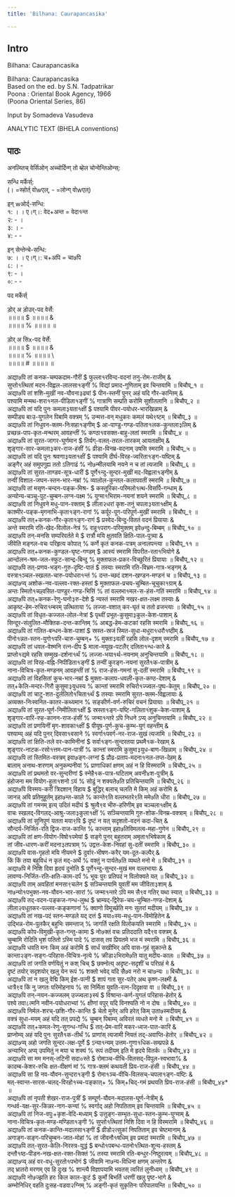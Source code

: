 ```yaml
---
title: 'Bilhana: Caurapancasika'

---
```

## Intro
  
  
  
  
 Bilhana: Caurapancasika   
  
  
  
  
Bilhana: Caurapancasika  
Based on the ed. by S.N. Tadpatrikar  
Poona : Oriental Book Agency, 1966  
(Poona Oriental Series, 86)  
  
Input by Somadeva Vasudeva  
  
  
ANALYTIC TEXT (BHELA conventions)  
  
  
  
  


## पाठः
  
  
  
  
  
  
अनल्य्तिच् वेर्सिओन् अच्चोर्दिन्ग् तो ब्हेल चोन्वेन्तिओन्स्:  
  
सन्धि मर्केर्स्:  
(। =स्होर्त् वोwएल्, - =लोन्ग् वोwएल्)  
  
इन् wओर्द्-सन्धि:  
१: । ।  ए।ग्।: वेद+अन्त = वेदा१न्त  
२: - ।  
३: । -  
४: - -  
  
इन् सेन्तेन्चे-सन्धि:  
७: । ।  ए।ग्।: च+अपि = चा७पि  
८: । -  
९: - ।  
०: - -  
  
  
पद मर्केर्स्  
  
ड़ोर् अ ड़ोउर्-पद वेर्से:  
॥॥॥॥  $ ॥॥॥॥  &  
॥॥॥॥  % ॥॥॥॥  ॥  
  
ड़ोर् अ सिx-पद वेर्से:  
॥॥॥॥  $ ॥॥॥॥  &  
॥॥॥॥  % ॥॥॥॥  \  
॥॥॥॥  # ॥॥॥॥  ॥  
  
  
अद्या७पि तां कनक-चम्पकदाम-गौरीं  $ फुल्ला१रविन्द-वदनां तनु-रोम-राजीम्  &  
सुप्तो१त्थितां मदन-विह्वल-लालसा१ङ्गीं  % विद्यां प्रमाद-गुणिताम् इव चिन्तयामि  ॥ बिचौप्_१ ॥  
अद्या७पि तां शशि-मुखीं नव-यौवना३ढ्यां  $ पीन-स्तनीं पुनर् अहं यदि गौर-कान्तिम्  &  
पश्यामि मन्मथ-शरा१नल-पीडिता१ङ्गीं  % गात्राणि सम्प्रति करोमि सुशीतलानि  ॥ बिचौप्_२ ॥  
अद्या७पि तां यदि पुनः कमला३यता१क्षीं  $ पश्यामि पीवर-पयोधर-भारखिन्नाम्  &  
सम्पीड्य बाःउ-युगलेन पिबामि वक्त्रम्  % उन्मत्त-वन् मधुकरः कमलं यथे९ष्टम्  ॥ बिचौप्_३ ॥  
अद्या७पि तां निधुवन-क्लम-निःसहा१ङ्गीम्  $ आ-पाण्डु-गण्ड-पतिता१लक-कुन्तला३लिम्  &  
प्रच्छन्न-पाप-कृत-मन्थरम् आवहन्तीं  % कण्ठा१वसक्त-बाहु-लतां स्मरामि  ॥ बिचौप्_४ ॥  
अद्या७पि तां सुरत-जागर-घूर्णमान  $ तिर्यग्-वलत्-तरल-तारकम् आयताक्षीम्  &  
शृङ्गार-सार-कमला३कर-राज-हंसीं  % व्रीडा-विनम्र-वदनाम् उषसि स्मरामि  ॥ बिचौप्_५ ॥  
अद्या७पि तां यदि पुनः श्रवणा३यता१क्षीं  $ पश्यामि दीर्घ-विरह-ज्वरिता१ङ्ग-यष्टिम्  &  
अङ्गैर् अहं समुपगुह्य ततो ऽतिगाढं  % नो७न्मीलयामि नयने न च तां त्यजामि  ॥ बिचौप्_६ ॥  
अद्या७पि तां सुरत-ताण्डव-सूत्र-धारीं  $ पूर्णे१न्दु-सुन्दर-मुखीं मद-विह्वला१ङ्गीम्  &  
तन्वीं विशाल-जघन-स्तन-भार-नम्रां  % व्यालोल-कुन्तल-कलापवतीं स्मरामि  ॥ बिचौप्_७ ॥  
अद्या७पि तां मसृण-चन्दन-पङ्क-मिश्र-  $ कस्तूरिका-परिमलो१त्थ-विसर्पि-गन्धाम्  &  
अन्योन्य-चञ्चु-पुट-चुम्बन-लग्न-पक्ष्म  % युग्मा१भिराम-नयनां शयने स्मरामि  ॥ बिचौप्_८ ॥  
अद्या७पि तां निधुवने मधु-पान-रक्ताम्  $ लीला२धरां कृश-तनुं चपला३यता१क्षीम्  &  
काश्मीर-पङ्क-मृगनाभि-कृता१ङ्ग-रागां  % कर्पूर-पूग-परिपूर्ण-मुखीं स्मरामि  ॥ बिचौप्_९ ॥  
अद्या७पि तत्+कनक-गौर-कृता१ङ्ग-रागं  $ प्रस्वेद-बिन्दु-विततं वदनं प्रियायाः  &  
अन्ते स्मरामि रति-खेद-विलोल-नेत्रं  % राहू१पराग-परिमुक्तम् इवे७न्दु-बिम्बम्  ॥ बिचौप्_१० ॥  
अद्या७पि तन्-मनसि सम्परिवर्तते मे  $ रात्रौ मयि क्षुतवति क्षिति-पाल-पुत्र्या  &  
जीवेति मङ्गल-वचः परिहृत्य कोपात्  % कर्णे कृतं कनक-पत्रम् अनालपन्त्या  ॥ बिचौप्_११ ॥  
अद्या७पि तत्+कनक-कुण्डल-घृष्ट-गण्डम्  $ आस्यं स्मरामि विपरीत-रता१भियोगे  &  
आन्दोलन-श्रम-जल-स्फुट-सान्द्र-बिन्दु  % मुक्ताफल-प्रकर-विच्छुरितं प्रियायाः  ॥ बिचौप्_१२ ॥  
अद्या७पि तत्-प्रणय-भङ्ग-गुरु-दृष्टि-पातं  $ तस्याः स्मरामि रति-विभ्रम-गात्र-भङ्गम्  &  
वस्त्रा१ञ्चल-स्खलत-चारु-पयोधरा१न्तं  % दन्त-च्छदं दशन-खण्डन-मण्डनं च  ॥ बिचौप्_१३ ॥  
अद्या७प्य् अशोक-नव-पल्लव-रक्त-हस्तां  $ मुक्ताफल-प्रचय-चुम्बित-चूचुका१ग्राम्  &  
अन्तः स्मितो१च्छ्वसित-पाण्डुर-गण्ड-भित्तिं  % तां वल्लभा१मल-स-हंस-गतिं स्मरामि  ॥ बिचौप्_१४ ॥  
अद्या७पि तत्+कनक-रेणु-घनो३रु-देशे  $ न्यस्तं स्मरामि नखर-क्षत-लक्ष्म तस्याः  &  
आकृष्ट-हेम-रुचिरा१म्बरम् उत्थिताया  % लज्जा-वशात् कर-घृतं च ततो व्रजन्त्याः  ॥ बिचौप्_१५ ॥  
अद्या७पि तां विधृत-कज्जल-लोल-नेत्रां  $ पृथ्वीं प्रभूत-कुसुमा३कुल-केश-पाशाम्  &  
सिन्दूर-संलुलित-मौक्तिक-दन्त-कान्तिम्  % आबद्ध-हेम-कटकां रहसि स्मरामि  ॥ बिचौप्_१६ ॥  
अद्या७पि तां गलित-बन्धन-केश-पाशां  $ स्रस्त-स्रजं स्मित-सुधा-मधुरा१धरौ१ष्ठीम्  &  
पीनो१न्नत-स्तन-युगो१परि-चारु-चुम्बन्+  % मुक्ता३वलीं रहसि लोल-दृशम् स्मरामि  ॥ बिचौप्_१७ ॥  
अद्या७पि तां धवल-वेश्मनि रत्न-दीप  $ माला-मयूख-पटलैर् दलिता१न्ध-कारे  &  
प्राप्तो१द्यमे रहसि सम्मुख-दर्शना१र्थं  % लज्जा-भया१र्थ-नयनाम् अनुचिन्तयामि  ॥ बिचौप्_१८ ॥  
अद्या७पि तां विरह-वह्नि-निपीडिता१ङ्गीं  $ तन्वीं कुरङ्ग-नयनां सुरतै१क-पात्रीम्  &  
नाना-विचित्र-कृत-मण्डनम् आवहन्तीं तां  % राज-हंस-गमनां सु-दतीं स्मरामि  ॥ बिचौप्_१९ ॥  
अद्या७पि तां विहसितां कुच-भार-नम्रां  $ मुक्ता-कलाप-धवली-कृत-कण्ठ-देशाम्  &  
तत्+केलि-मन्दर-गिरौ कुसुमा३युधस्य  % कान्तां स्मरामि रुचिरो१ज्ज्वल-पुष्प-केतुम्  ॥ बिचौप्_२० ॥  
अद्या७पि तां चाटु-शत-दुर्ललितो१चिता१र्थं  $ तस्याः स्मरामि सुरत-क्लम-विह्वलायाः  &  
अव्यक्त-निःस्वनित-कातर-कथ्यमान  % सङ्कीर्ण-वर्ण-रुचिरं वचनं प्रियायाः  ॥ बिचौप्_२१ ॥  
अद्या७पि तां सुरत-घूर्ण-निमीलिता१क्षीं  $ स्रस्ता१ङ्ग-यष्टि-गलिता१ंशुक-केश-पाशाम्  &  
शृङ्गार-वारि-रुह-कानन-राज-हंसीं  % जन्मा१न्तरे ऽपि निधने ऽप्य् अनुचिन्तयामि  ॥ बिचौप्_२२ ॥  
अद्या७पि तां प्रणयिनीं मृग-शावका१क्षीं  $ पीयूष-पुर्ण-कुच-कुम्भ-युगं वहन्तीम्  &  
पश्याम्य् अहं यदि पुनर् दिवसा१वसाने  % स्वर्गा१पवर्ग-नर-राज-सुखं त्यजामि  ॥ बिचौप्_२३ ॥  
अद्या७पि तां क्षिति-तले वर-कामिनीनां  $ सर्वा१ङ्ग-सुन्दरतया प्रथमै१क-रेखाम्  &  
शृङ्गार-नाटक-रसो१त्तम-पान-पात्रीं  % कान्तां स्मरामि कुसुमा३युध-बाण-खिन्नाम्  ॥ बिचौप्_२४ ॥  
अद्या७पि तां स्तिमित-वस्त्रम् इवा७ङ्ग-लग्नां  $ प्रौढ-प्रताप-मदना१नल-तप्त-देहम्  &  
बालाम् अनाथ-शरणाम् अनुकम्पनीयां  % प्राणाधिकां क्षणम् अहं न हि विस्मरामि  ॥ बिचौप्_२५ ॥  
अद्या७पि तां प्रथमतो वर-सुन्दरीणां  $ स्नेहै१क-पात्र-घटिताम् अवनी४श-पुत्रीम्  &  
हंहोजना मम वियोग-हुता१शनो ऽयं  % सोढुं न शक्यते७ति प्रतिचिन्तयामि  ॥ बिचौप्_२६ ॥  
अद्या७पि विस्मय-करीं त्रिदशान् विहाय  $ बुद्धिर् बलाच् चलति मे किम् अहं करोमि  &  
जानन्न् अपि प्रतिमुहूर्तम् इहा७न्त-काले  % कान्ते९ति वल्लभतरे९ति ममे७ति धीरा  ॥ बिचौप्_२७ ॥  
अद्या७पि तां गमनम् इत्य् उदितं मदीयं  $ श्रुत्वै९व भीरु-हरिणीम् इव चञ्चला१क्षीम्  &  
वाचः स्खलद्-विगलद्-आश्रु-जला३कुला१क्षीं  % सञ्चिन्तयामि गुरु-शोक-विनम्र-वक्त्राम्  ॥ बिचौप्_२८ ॥  
अद्या७पि तां सुनिपुणं यतता मया९पि  $ दृष्टं न यत् सदृशतो-वदनं कदा-चित्  &  
सौन्दर्य-निर्जित-रति द्विज-राज-कान्ति  % कान्ताम् इहा७तिविमलत्व-महा-गुणेन  ॥ बिचौप्_२९ ॥  
अद्या७पि तां क्षण-वियोग-विषो१पमेयां  $ सङ्गे पुनर् बहुतराम् अमृता१भिषेकाम्  &  
तां जीव-धारण-करीं मदना३तपत्राम्  % उद्वत्त-केश-निवहां सु-दतीं स्मरामि  ॥ बिचौप्_३० ॥  
अद्या७पि वास-गृहतो मयि नीयमने  $ दुर्वार-भीषण-करैर् यम-दूत-कल्पैर्  &  
किं किं तया बहुविधं न कृतं मद्-अर्थे  % वक्तुं न पार्यते७ति व्यथते मनो मे  ॥ बिचौप्_३१ ॥  
अद्या७पि मे निशि दिवा हृदयं दुनोति  $ पूर्णे१न्दु-सुन्दर-मुखं मम वल्लभायाः  &  
लावण्य-निर्जित-रति-क्षति-काम-दर्पं  % भूयः पुरः प्रतिपदं न विलोक्यते यत्  ॥ बिचौप्_३२ ॥  
अद्या७पि ताम् अवहितां मनसा९चलेन  $ सञ्चिन्तयामि युवतीं मम जीविता३शाम्  &  
ना७न्यो१पभुक्त-नव-यौवन-भार-सारां  % जन्मा१न्तरे ऽपि मम सै९व गतिर् यथा स्यात्  ॥ बिचौप्_३३ ॥  
अद्या७पि तद्-वदन-पङ्कज-गन्ध-लुब्ध  $ भ्राम्यद्-द्विरेफ-चय-चुम्बित-गण्ड-देशाम्  &  
लीला२वधूतकर-पल्लव-कङ्कणानां  % क्वाणो विमूर्च्छति मनः सुतरां मदीयम्  ॥ बिचौप्_३४ ॥  
अद्या७पि तां नख-पदं स्तन-मण्डले यद् दत्तं  $ मया०स्य-मधु-पान-विमोहितेन  &  
उद्भिन्न-रोम-पुलकैर् बहुभिः समन्ताज्  % जागर्ति रक्षति विलोकयति स्मरामि  ॥ बिचौप्_३५ ॥  
अद्या७पि कोप-विमुखी-कृत-गन्तु-कामा  $ नो७क्तं वचः प्रतिददाति यदै९व वक्त्रम्  &  
चुम्बामि रोदिति भृशं पतितो ऽस्मि पादे  % दासस् तव प्रियतमे भज मं स्मरामि  ॥ बिचौप्_३६ ॥  
अद्या७पि धवति मनः किम् अहं करोमि  $ सार्धं सखीभिर् अपि वास-गृहं सुकान्ते  &  
कान्ता२ङ्ग-सङ्ग-परिहास-विचित्र-नृत्ये  % क्रीडा२भिरामे७ति यातु मदीय-कालः  ॥ बिचौप्_३७ ॥  
अद्या७पि तां जगति वर्णयितुं न कश् चिच्  $ छक्नोत्य् अदृष्ट-सदृशीं च परिग्रहं मे  &  
दृष्टं तयोर् सदृशयोर् खलु येन रूपं  % शक्तो भवेद् यदि सै७व नरो न चा७न्यः  ॥ बिचौप्_३८ ॥  
अद्या७पि तां न खलु वेद्मि किम् ईश-पत्नी  $ शापं गता सुर-पतेर् अथ कृष्ण-लक्ष्मी  &  
धात्रै९व किं नु जगतः परिमोहनाय  % सा निर्मिता युवति-रत्न-दिदृक्षया वा  ॥ बिचौप्_३९ ॥  
अद्या७पि तन्-नयन-कज्जलम् उज्ज्वला३स्यं  $ विश्रान्त-कर्ण-युगलं परिहास-हेतोर्  &  
पश्ये तवा८त्मनि नवीन-पयोधराभ्यां  % क्षीणां वपुर् यदि विनश्यति नो न दोषः  ॥ बिचौप्_४० ॥  
अद्या७पि निर्मल-शरच्-छशि-गौर-कान्ति  $ चेतो मुनेर् अपि हरेत् किम् उता७स्मदीयम्  &  
वक्त्रं सुधा-मयम् अहं यदि तत् प्रपद्ये  % चुम्बन् पिबाम्य् अविरतं व्यधते मनो मे  ॥ बिचौप्_४१ ॥  
अद्या७पि तत्+कमल-रेणु-सुगन्ध-गन्धि  $ तत्-प्रेम-वारि मकर-ध्वज-पात-कारि  &  
प्राप्नोम्य् अहं यदि पुनः सुरतै१क-तीर्थं  % प्राणांस् त्यजामी नियतं तद्-अवाप्ति-हेतोर्  ॥ बिचौप्_४२ ॥  
अद्या७प्य् अहो जगति सुन्दर-लक्ष-पूर्णे  $ ऽन्या१न्यम् उत्तम-गुणा१धिक-सम्प्रपन्ने  &  
अन्याभिर् अप्य् उपमितुं न मया च शक्यं  % रूपं तदीयम् इति मे हृदये वितर्कः  ॥ बिचौप्_४३ ॥  
अद्या७पि सा मम मनस्-तटिनी सदा०स्ते  $ रोमाञ्च-वीचि-विलसद्-विपुल-स्वभावा%  &  
कादम्ब-केशर-रुचिः क्षत-वीक्षणं मां  % गात्र-क्लमं कथयती प्रिय-राज-हंसी  ॥ बिचौप्_४४ ॥  
अद्या७पि सा हि नव-यौवन-सुन्दरा१ङ्गी  $ रोमा१ञ्च-वीचि-विलसच्-चपला१ङ्ग-यष्टिः  &  
मत्-स्वान्त-सारस-चलद्-विरहो१च्च-पङ्कात्+  % किम्+चिद्-गमं प्रथयति प्रिय-राज-हंसी  ॥ बिचौप्_४४* ॥  
अद्या७पि तां नृपती शेखर-राज-पुत्रीं  $ सम्पूर्ण-यौवन-मदालस-घूर्ण-नेत्रीम्  &  
गन्धर्व-यक्ष-सुर-किन्नर-नाग-कन्यां  % स्वर्गाद् अहो निपतिताम् इव चिन्तयामि  ॥ बिचौप्_४५ ॥  
अद्या७पि तां निज-वपुः+कृश-वेदि-मध्याम्  $ उत्तुङ्ग-सम्भृत-सुधा-स्तन-कुम्भ-युग्माम्  &  
नाना-विचित्र-कृत-मण्ड-मण्डिता१ङ्गी  % सुप्तो१त्थितां निशि दिवा न हि विस्मरामि  ॥ बिचौप्_४६ ॥  
अद्या७पि तां कनक-कान्ति-मदालसा१ङ्गीं  $ व्रीडो२त्सुकां निपतिताम् इव चेष्टमानाम्  &  
अगाङ्ग-सङ्ग-परिचुम्बन-जात-मोहां  % तां जीवनौ१षधिम् इव प्रमदां स्मरामि  ॥ बिचौप्_४७ ॥  
अद्या७पि तत्-सुरत-केलि-निरस्त्र-युद्धं  $ बन्धो१पबन्ध-पतनो१त्थित-शून्य-हस्तम्  &  
दन्तौ१ष्ठ-पीडन-नख-क्षत-रक्त-सिक्तं  % तस्या स्मरामि रति-बन्धुर-निष्ठुरत्वम्  ॥ बिचौप्_४८ ॥  
अद्या७प्य् अहं वर-वधू-सुरतो१पभोगं  $ जीवामि ना७न्य-विधिना क्षणम् अन्तरेण  &  
तद् भ्रातरो मरणम् एव हि दुःख  % शान्त्यै विज्ञापयामि भवतस् त्वरितं लुनीध्वम्  ॥ बिचौप्_४९ ॥  
अद्या७पि नो७ज्झति हरः किल काल-कूटं  $ कूर्मो बिभर्ति धरणीं खलु पृष्ट-भागे  &  
अम्भोनिधिर् वहति दुःसह-वडवा२ग्निम्  % अङ्गी-कृतं सुकृतिनः परिपालयन्ति  ॥ बिचौप्_५० ॥  
  
  
  
  
